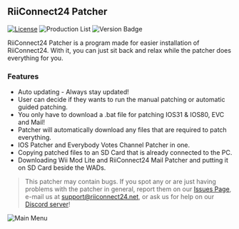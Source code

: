 ## RiiConnect24 Patcher
[![License](https://img.shields.io/github/license/riiconnect24/RiiConnect24-Patcher.svg?style=flat-square)](http://www.gnu.org/licenses/agpl-3.0)
![Production List](https://img.shields.io/discord/206934458954153984.svg?style=flat-square)
![Version Badge](https://img.shields.io/github/release/riiconnect24/RiiConnect24-Patcher.svg?style=flat-square)

RiiConnect24 Patcher is a program made for easier installation of RiiConnect24. With it, you can just sit back and relax while the patcher does everything for you.

### Features
* Auto updating - Always stay updated!
* User can decide if they wants to run the manual patching or automatic guided patching.
* You only have to download a .bat file for patching IOS31 & IOS80, EVC and Mail!
* Patcher will automatically download any files that are required to patch everything.
* IOS Patcher and Everybody Votes Channel Patcher in one.
* Copying patched files to an SD Card that is already connected to the PC.
* Downloading Wii Mod Lite and RiiConnect24 Mail Patcher and putting it on SD Card beside the WADs.

>This patcher may contain bugs. If you spot any or are just having problems with the patcher in general, report them on our [Issues Page](https://github.com/RiiConnect24/RiiConnect24-Patcher/issues), e-mail us at [support@riiconnect24.net](mailto:support@riiconnect24.net), or ask us for help on our [Discord server](https://discord.gg/b4Y7jfD)!

![Main Menu](https://i.imgur.com/p8X8sms.jpg)
